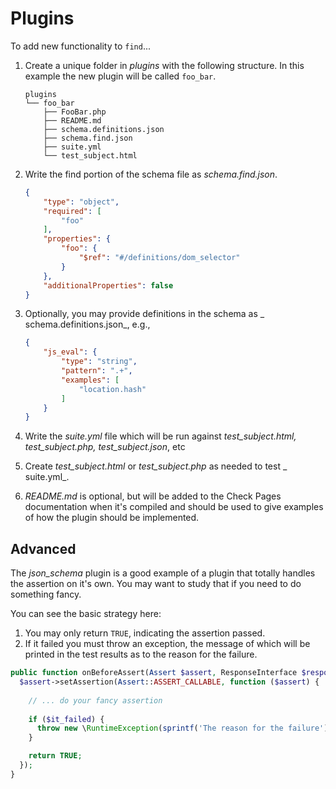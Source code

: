 # Plugins

To add new functionality to `find`...

1. Create a unique folder in _plugins_ with the following structure. In this example the new plugin will be called `foo_bar`.

   ```
   plugins
   └── foo_bar
       ├── FooBar.php
       ├── README.md
       ├── schema.definitions.json
       ├── schema.find.json
       ├── suite.yml
       └── test_subject.html
   ```

1. Write the find portion of the schema file as _schema.find.json_.

   ```json
   {
       "type": "object",
       "required": [
           "foo"
       ],
       "properties": {
           "foo": {
               "$ref": "#/definitions/dom_selector"
           }
       },
       "additionalProperties": false
   }
   ```

1. Optionally, you may provide definitions in the schema as _
   schema.definitions.json_, e.g.,

   ```json
   {
       "js_eval": {
           "type": "string",
           "pattern": ".+",
           "examples": [
               "location.hash"
           ]
       }
   }
   ```

1. Write the _suite.yml_ file which will be run against _test_subject.html, test_subject.php, test_subject.json_, etc
2. Create _test_subject.html_ or _test_subject.php_ as needed to test _
   suite.yml_.
3. _README.md_ is optional, but will be added to the Check Pages documentation when it's compiled and should be used to give examples of how the plugin should be implemented.

## Advanced

The _json_schema_ plugin is a good example of a plugin that totally handles the assertion on it's own. You may want to study that if you need to do something fancy.

You can see the basic strategy here:

1. You may only return `TRUE`, indicating the assertion passed.
2. If it failed you must throw an exception, the message of which will be printed in the test results as to the reason for the failure.

```php
public function onBeforeAssert(Assert $assert, ResponseInterface $response) {
  $assert->setAssertion(Assert::ASSERT_CALLABLE, function ($assert) {
    
    // ... do your fancy assertion
    
    if ($it_failed) {
      throw new \RuntimeException(sprintf('The reason for the failure'));
    }

    return TRUE;
  });
}
```
